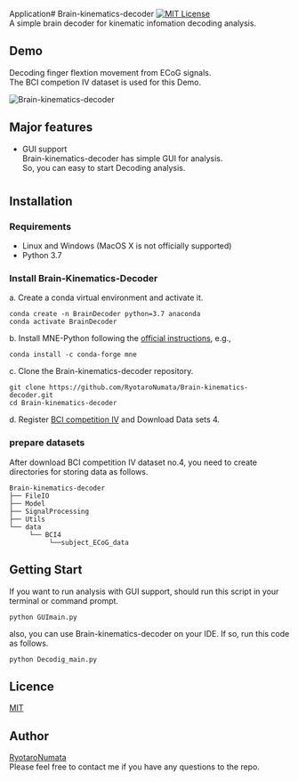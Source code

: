 Application# Brain-kinematics-decoder
[![MIT License](http://img.shields.io/badge/license-MIT-blue.svg?style=flat)](https://github.com/RyotaroNumata/Brain-kinematics-decoder/blob/master/LICENSE) <br>
A simple brain decoder for kinematic infomation decoding analysis.

## Demo
Decoding finger flextion movement from ECoG signals.<br>
The BCI competion Ⅳ dataset is used for this Demo. 

![Brain-kinematics-decoder](https://user-images.githubusercontent.com/60598478/74128402-70010180-4c20-11ea-825c-846e36d016f9.gif)

## Major features
- GUI support<br>
Brain-kinematics-decoder has simple GUI for analysis.<br>
So, you can easy to start Decoding analysis.

#
## Installation
### Requirements
- Linux and Windows (MacOS X is not officially supported)
- Python 3.7

### Install Brain-Kinematics-Decoder
a. Create a conda virtual environment and activate it.

```shell
conda create -n BrainDecoder python=3.7 anaconda
conda activate BrainDecoder
```

b. Install MNE-Python following the [official instructions](https://anaconda.org/conda-forge/mne), e.g.,

```shell
conda install -c conda-forge mne
```

c. Clone the Brain-kinematics-decoder repository.

```shell
git clone https://github.com/RyotaroNumata/Brain-kinematics-decoder.git
cd Brain-kinematics-decoder
```
d. Register [BCI competition Ⅳ](http://www.bbci.de/competition/iv/) and Download Data sets 4.

### prepare datasets <br>
After download BCI competition Ⅳ dataset no.4, you need to create directories for storing data as follows.
```
Brain-kinematics-decoder
├── FileIO
├── Model
├── SignalProcessing
├── Utils
└── data
     └── BCI4
          └──subject_ECoG_data
```
## Getting Start
If you want to run analysis with GUI support, should run this script in your terminal or command prompt.
```
python GUImain.py
```
also, you can use Brain-kinematics-decoder on your IDE. If so, run this code as follows.
```
python Decodig_main.py
```

## Licence

[MIT](https://github.com/RyotaroNumata/Brain-kinematics-decoder/blob/master/LICENSE)

## Author
[RyotaroNumata](https://github.com/RyotaroNumata)<br>
Please feel free to contact me if you have any questions to the repo.